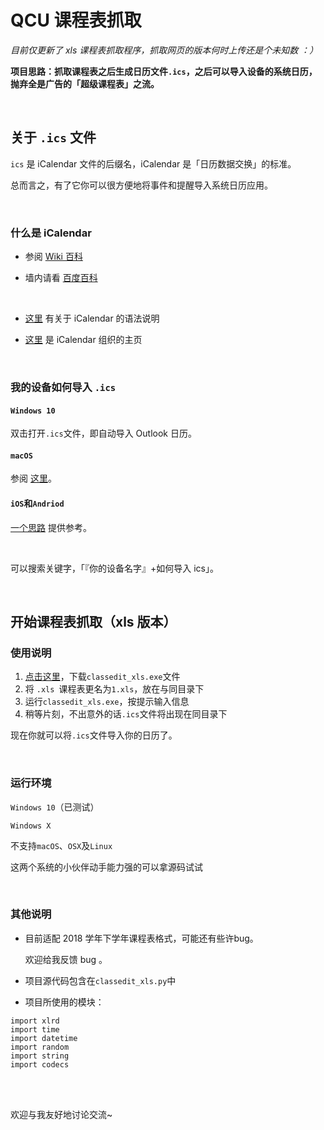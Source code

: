 # QCU 课程表抓取

*目前仅更新了 xls 课程表抓取程序，抓取网页的版本何时上传还是个未知数 ：）*

**项目思路：抓取课程表之后生成日历文件`.ics`，之后可以导入设备的系统日历，抛弃全是广告的「超级课程表」之流。**

</br>

## 关于 `.ics` 文件

`ics` 是 iCalendar 文件的后缀名，iCalendar 是「日历数据交换」的标准。

总而言之，有了它你可以很方便地将事件和提醒导入系统日历应用。

</br>

### 什么是 iCalendar

- 参阅 [Wiki 百科](https://zh.wikipedia.org/wiki/ICalendar)

- 墙内请看 [百度百科](https://baike.baidu.com/link?url=CNXZUdK4xnc-CCnlnwDgpxSZBvZaMaEQ3KkOlxndmvTEIpQ5kyichBHqcOEj8yUMB4MLC7JsH7hFs6b-Biy0rEYqV5GRH0dQkK0I8MriGy7)

  </br>


- [这里](https://www.jianshu.com/p/8f8572292c58) 有关于 iCalendar 的语法说明

- [这里](https://icalendar.org/) 是 iCalendar 组织的主页

  </br>

### 我的设备如何导入 `.ics`

#### `Windows 10`

双击打开`.ics`文件，即自动导入 Outlook 日历。

#### `macOS`

参阅 [这里](https://support.apple.com/zh-cn/guide/calendar/icl1023/mac)。

#### `iOS`和`Andriod`

[一个思路](https://zhuanlan.zhihu.com/p/35300266) 提供参考。

</br>

可以搜索关键字，「『你的设备名字』+如何导入 ics」。

</br>

## 开始课程表抓取（xls 版本）

### 使用说明

1. [点击这里](https://raw.githubusercontent.com/smilonely/ClassCatch/master/classedit_xls.exe)，下载`classedit_xls.exe`文件
2. 将 `.xls `课程表更名为`1.xls`，放在与同目录下
3. 运行`classedit_xls.exe`，按提示输入信息
4. 稍等片刻，不出意外的话`.ics`文件将出现在同目录下

现在你就可以将`.ics`文件导入你的日历了。

</br>

### 运行环境

`Windows 10`（已测试）

`Windows X`

不支持`macOS`、`OSX`及`Linux`

这两个系统的小伙伴动手能力强的可以拿源码试试

</br>

### 其他说明

- 目前适配 2018 学年下学年课程表格式，可能还有些许bug。

  欢迎给我反馈 bug 。

- 项目源代码包含在`classedit_xls.py`中
- 项目所使用的模块：

```
import xlrd
import time
import datetime
import random
import string
import codecs
```

</br>

</br>

欢迎与我友好地讨论交流~